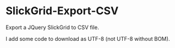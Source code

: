 SlickGrid-Export-CSV
====================

Export a JQuery SlickGrid to CSV file.

I add some code to download as UTF-8 (not UTF-8 without BOM).
